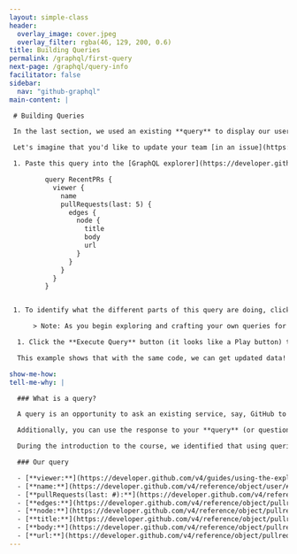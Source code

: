 ```yaml
---
layout: simple-class
header:
  overlay_image: cover.jpeg
  overlay_filter: rgba(46, 129, 200, 0.6)
title: Building Queries
permalink: /graphql/first-query
next-page: /graphql/query-info
facilitator: false
sidebar:
  nav: "github-graphql"
main-content: |

 # Building Queries

 In the last section, we used an existing **query** to display our username in the Results pane. If you participated in the extra `avatarUrl` exercise, your query also provided a link to your GitHub avatar. To learn more about what a query is, click "Tell me why" under this next exercise.

 Let's imagine that you'd like to update your team [in an issue](https://guides.github.com/features/issues/) about some of your recent work. You could use a GraphQL query to find out what pull requests you've most recently contributed to.

 1. Paste this query into the [GraphQL explorer](https://developer.github.com/v4/explorer/).

         query RecentPRs {
           viewer {
             name
             pullRequests(last: 5) {
               edges {
                 node {
                   title
                   body
                   url
                 }
               }
             }
           }
         }


 1. To identify what the different parts of this query are doing, click *tell me why* below. We could easily change this query to ask for different information. If you'd like, feel free to do that in your own query!

      > Note: As you begin exploring and crafting your own queries for your unique projects, you can click the `< Docs` button located above the right pane to get a definition of different query objects or look for query objects that will perform the task you are attempting.

  1. Click the **Execute Query** button (it looks like a Play button) to run the query that is in the left pane and display the results in the right pane.

  This example shows that with the same code, we can get updated data! Any time you have to manually search for information, try to find out if and how you could use an API to do it for you.

show-me-how:
tell-me-why: |

  ### What is a query?

  A query is an opportunity to ask an existing service, say, GitHub to provide specific information based on the context of your question. Our last "username and avatar exercise" would be similar to asking someone their name and asking for a picture, except with a **query** we can ask GitHub to get the information from _hundreds_ (or _thousands_, or even _millions_) users, repositories, issues, commits, and pull requests.

  Additionally, you can use the response to your **query** (or question) to dynamically update and potentially alter the way your content looks.

  During the introduction to the course, we identified that using queries and API would allow you to automatically get consistently updated information and use it to power your application or website. As an example, if you wanted to list the latest commits made across GitHub manually, you would need to do a lot of searching and manually update your application. More importantly, in the time it took your to make your changes, the data might be obsolete. Using queries and APIs, we can automatically gather the latest data, display it, and schedule when that data needs to be updated.

  ### Our query

  - [**viewer:**](https://developer.github.com/v4/guides/using-the-explorer/) Who is currently viewing this information (you!)
  - [**name:**](https://developer.github.com/v4/reference/object/user/#fields) The name of the viewer.
  - [**pullRequests(last: #):**](https://developer.github.com/v4/reference/object/user/#fields) The last (most recent) pull requests that are relevant to that viewer. The `#` sign can be used to limit the number of pull requests you want returned.
  - [**edges:**](https://developer.github.com/v4/reference/object/pullrequestedge/) An edge in a connection.
  - [**node:**](https://developer.github.com/v4/reference/object/pullrequest/) The item at the end of an edge.
  - [**title:**](https://developer.github.com/v4/reference/object/pullrequest/) The title of the Pull Request.
  - [**body:**](https://developer.github.com/v4/reference/object/pullrequest/) The text found in the first comment of the Pull Request.
  - [**url:**](https://developer.github.com/v4/reference/object/pullrequest/) The URL to the specific Pull Request.
---
```

